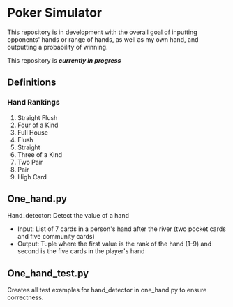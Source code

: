 # Poker Simulator

This repository is in development with the overall goal of inputting opponents' hands or range of hands, as well as my own hand, and outputting a probability of winning.

This repository is ***currently in progress***

## Definitions
### Hand Rankings
1. Straight Flush
2. Four of a Kind
3. Full House
4. Flush
5. Straight
6. Three of a Kind
7. Two Pair
8. Pair
9. High Card

## One_hand.py

Hand_detector: Detect the value of a hand
- Input: List of 7 cards in a person's hand after the river (two pocket cards and five community cards)
- Output: Tuple where the first value is the rank of the hand (1-9) and second is the five cards in the player's hand

## One_hand_test.py

Creates all test examples for hand_detector in one_hand.py to ensure correctness.
